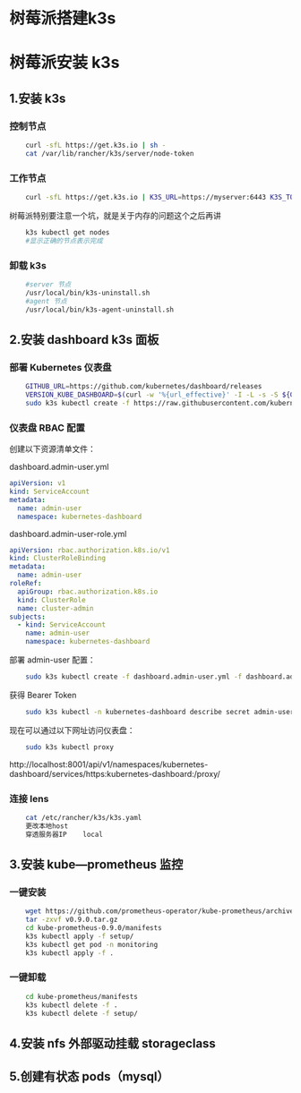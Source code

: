 # 树莓派搭建k3s


# 树莓派安装 k3s

## 1.安装 k3s

### 控制节点

```sh
    curl -sfL https://get.k3s.io | sh -
    cat /var/lib/rancher/k3s/server/node-token
```

### 工作节点

```sh
    curl -sfL https://get.k3s.io | K3S_URL=https://myserver:6443 K3S_TOKEN=mynodetoken sh -
```

树莓派特别要注意一个坑，就是关于内存的问题这个之后再讲

```sh
    k3s kubectl get nodes
    #显示正确的节点表示完成
```

### 卸载 k3s

```sh
    #server 节点
    /usr/local/bin/k3s-uninstall.sh
    #agent 节点
    /usr/local/bin/k3s-agent-uninstall.sh
```

## 2.安装 dashboard k3s 面板

### 部署 Kubernetes 仪表盘

```sh
    GITHUB_URL=https://github.com/kubernetes/dashboard/releases
    VERSION_KUBE_DASHBOARD=$(curl -w '%{url_effective}' -I -L -s -S ${GITHUB_URL}/latest -o /dev/null | sed -e 's|.*/||')
    sudo k3s kubectl create -f https://raw.githubusercontent.com/kubernetes/dashboard/${VERSION_KUBE_DASHBOARD}/aio/deploy/recommended.yaml
```

### 仪表盘 RBAC 配置

创建以下资源清单文件：

dashboard.admin-user.yml

```yaml
apiVersion: v1
kind: ServiceAccount
metadata:
  name: admin-user
  namespace: kubernetes-dashboard
```

dashboard.admin-user-role.yml

```yaml
apiVersion: rbac.authorization.k8s.io/v1
kind: ClusterRoleBinding
metadata:
  name: admin-user
roleRef:
  apiGroup: rbac.authorization.k8s.io
  kind: ClusterRole
  name: cluster-admin
subjects:
  - kind: ServiceAccount
    name: admin-user
    namespace: kubernetes-dashboard
```

部署 admin-user 配置：

```sh
    sudo k3s kubectl create -f dashboard.admin-user.yml -f dashboard.admin-user-role.yml
```

获得 Bearer Token

```sh
    sudo k3s kubectl -n kubernetes-dashboard describe secret admin-user-token | grep '^token'
```

现在可以通过以下网址访问仪表盘：

```sh
    sudo k3s kubectl proxy
```

http://localhost:8001/api/v1/namespaces/kubernetes-dashboard/services/https:kubernetes-dashboard:/proxy/

### 连接 lens

```sh
    cat /etc/rancher/k3s/k3s.yaml
    更改本地host
    穿透服务器IP    local
```

## 3.安装 kube—prometheus 监控

### 一键安装

```sh
    wget https://github.com/prometheus-operator/kube-prometheus/archive/refs/tags/v0.9.0.tar.gz
    tar -zxvf v0.9.0.tar.gz
    cd kube-prometheus-0.9.0/manifests
    k3s kubectl apply -f setup/
    k3s kubectl get pod -n monitoring
    k3s kubectl apply -f .
```

### 一键卸载

```sh
    cd kube-prometheus/manifests
    k3s kubectl delete -f .
    k3s kubectl delete -f setup/
```

## 4.安装 nfs 外部驱动挂载 storageclass

## 5.创建有状态 pods（mysql）

